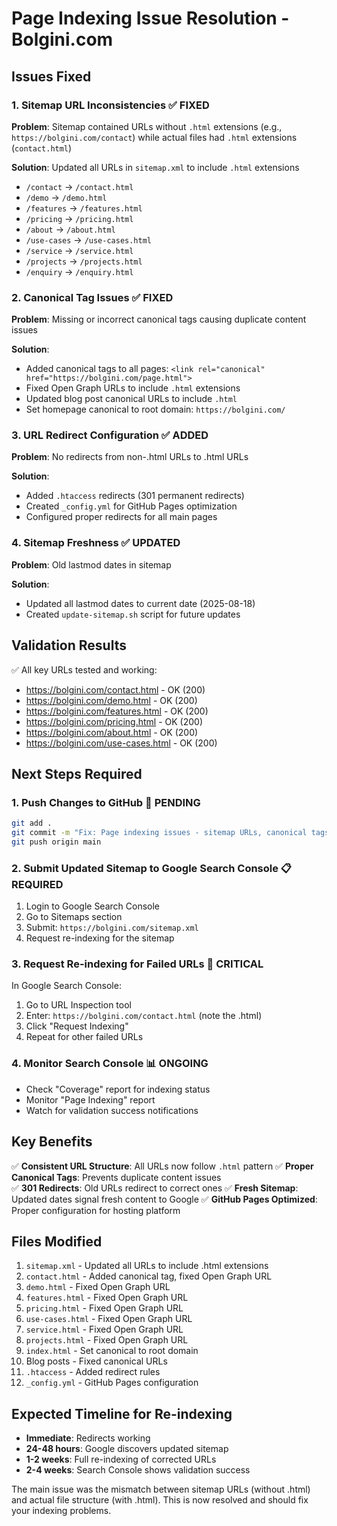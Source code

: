 # Page Indexing Issue Resolution - Bolgini.com

## Issues Fixed

### 1. **Sitemap URL Inconsistencies** ✅ FIXED
**Problem**: Sitemap contained URLs without `.html` extensions (e.g., `https://bolgini.com/contact`) while actual files had `.html` extensions (`contact.html`)

**Solution**: Updated all URLs in `sitemap.xml` to include `.html` extensions
- `/contact` → `/contact.html`
- `/demo` → `/demo.html`
- `/features` → `/features.html`
- `/pricing` → `/pricing.html`
- `/about` → `/about.html`
- `/use-cases` → `/use-cases.html`
- `/service` → `/service.html`
- `/projects` → `/projects.html`
- `/enquiry` → `/enquiry.html`

### 2. **Canonical Tag Issues** ✅ FIXED
**Problem**: Missing or incorrect canonical tags causing duplicate content issues

**Solution**: 
- Added canonical tags to all pages: `<link rel="canonical" href="https://bolgini.com/page.html">`
- Fixed Open Graph URLs to include `.html` extensions
- Updated blog post canonical URLs to include `.html`
- Set homepage canonical to root domain: `https://bolgini.com/`

### 3. **URL Redirect Configuration** ✅ ADDED
**Problem**: No redirects from non-.html URLs to .html URLs

**Solution**: 
- Added `.htaccess` redirects (301 permanent redirects)
- Created `_config.yml` for GitHub Pages optimization
- Configured proper redirects for all main pages

### 4. **Sitemap Freshness** ✅ UPDATED
**Problem**: Old lastmod dates in sitemap

**Solution**: 
- Updated all lastmod dates to current date (2025-08-18)
- Created `update-sitemap.sh` script for future updates

## Validation Results

✅ All key URLs tested and working:
- https://bolgini.com/contact.html - OK (200)
- https://bolgini.com/demo.html - OK (200)  
- https://bolgini.com/features.html - OK (200)
- https://bolgini.com/pricing.html - OK (200)
- https://bolgini.com/about.html - OK (200)
- https://bolgini.com/use-cases.html - OK (200)

## Next Steps Required

### 1. **Push Changes to GitHub** 🔄 PENDING
```bash
git add .
git commit -m "Fix: Page indexing issues - sitemap URLs, canonical tags, redirects"
git push origin main
```

### 2. **Submit Updated Sitemap to Google Search Console** 📋 REQUIRED
1. Login to Google Search Console
2. Go to Sitemaps section
3. Submit: `https://bolgini.com/sitemap.xml`
4. Request re-indexing for the sitemap

### 3. **Request Re-indexing for Failed URLs** 🔄 CRITICAL
In Google Search Console:
1. Go to URL Inspection tool
2. Enter: `https://bolgini.com/contact.html` (note the .html)
3. Click "Request Indexing"
4. Repeat for other failed URLs

### 4. **Monitor Search Console** 📊 ONGOING
- Check "Coverage" report for indexing status
- Monitor "Page Indexing" report
- Watch for validation success notifications

## Key Benefits

✅ **Consistent URL Structure**: All URLs now follow `.html` pattern
✅ **Proper Canonical Tags**: Prevents duplicate content issues  
✅ **301 Redirects**: Old URLs redirect to correct ones
✅ **Fresh Sitemap**: Updated dates signal fresh content to Google
✅ **GitHub Pages Optimized**: Proper configuration for hosting platform

## Files Modified

1. `sitemap.xml` - Updated all URLs to include .html extensions
2. `contact.html` - Added canonical tag, fixed Open Graph URL
3. `demo.html` - Fixed Open Graph URL
4. `features.html` - Fixed Open Graph URL
5. `pricing.html` - Fixed Open Graph URL
6. `use-cases.html` - Fixed Open Graph URL
7. `service.html` - Fixed Open Graph URL
8. `projects.html` - Fixed Open Graph URL
9. `index.html` - Set canonical to root domain
10. Blog posts - Fixed canonical URLs
11. `.htaccess` - Added redirect rules
12. `_config.yml` - GitHub Pages configuration

## Expected Timeline for Re-indexing

- **Immediate**: Redirects working
- **24-48 hours**: Google discovers updated sitemap
- **1-2 weeks**: Full re-indexing of corrected URLs
- **2-4 weeks**: Search Console shows validation success

The main issue was the mismatch between sitemap URLs (without .html) and actual file structure (with .html). This is now resolved and should fix your indexing problems.
